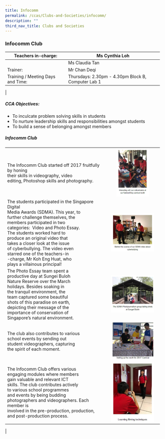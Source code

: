 ```yaml
---
title: Infocomm
permalink: /ccas/Clubs-and-Societies/infocomm/
description: ""
third_nav_title: Clubs and Societies
---
```

### Infocomm Club

| Teachers in-charge: | Ms Cynthia Loh |
|---|---|
|  | Ms Claudia Tan |
| Trainer: | Mr Chan Deqi |
| Training / Meeting Days and Time: | Thursdays: 2.30pm - 4.30pm Block B, Computer Lab 1 |
|

##### CCA Objectives:

*   To inculcate problem solving skills in students
*   To nurture leadership skills and responsibilities amongst students
*   To build a sense of belonging amongst members

##### Infocomm Club

|  |  | 
|---|:---:|
| The Infocomm Club started off 2017 fruitfully by honing <br>their skills in videography, video <br>editing, Photoshop skills and photography. | <img src="/images/infocomm%201.jpg" style="width:65%">|
| The students participated in the Singapore Digital<br> Media Awards (SDMA). This year, to<br> further challenge themselves, the<br> members participated in two <br>categories:  Video and Photo Essay.<br> The students worked hard to<br> produce an original video that<br> takes a closer look at the issue<br> of cyberbullying. The video even <br>starred one of the teachers-in<br>-charge, Mr Koh Eng Huat, who<br> plays a villainous principal! | <img src="/images/infocomm%202.jpg" style="width:85%"> |
| The Photo Essay team spent a <br>productive day at Sungei Buloh<br> Nature Reserve over the March<br> holidays. Besides soaking in<br> the tranquil environment, the<br> team captured some beautiful <br>shots of this paradise on earth, <br>depicting their message of the<br> importance of conservation of <br>Singapore’s natural environment.|<img src="/images/infocomm%203.jpg" style="width:85%"> |
|The club also contributes to various <br>school events by sending out<br> student videographers, capturing<br> the spirit of each moment.|<img src="/images/infocomm%204.jpg" style="width:85%"> |
| The Infocomm Club offers various<br> engaging modules where members<br> gain valuable and relevant ICT <br>skills. The club contributes actively<br> to various school programmes <br>and events by being budding <br>photographers and videographers. Each member is<br> involved in the pre-production, production, and post-production process. |<img src="/images/infocomm%205.jpg" style="width:85%"> | <img src="/images/infocomm%206.jpg" style="width:85%"> |
|